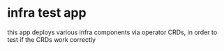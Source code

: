 # infra test app
this app deploys various infra components via operator CRDs, in order to test if the CRDs work correctly
